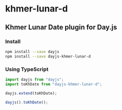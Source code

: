 # khmer-lunar-d

## Khmer Lunar Date plugin for Day.js

<!-- install -->

### Install

```bash
npm install --save dayjs
npm install --save dayjs-khmer-lunar-d
```

<!-- using  -->

### Using TypeScript

```ts
import dayjs from "dayjs";
import toKhDate from "dayjs-khmer-lunar-d";

dayjs.extend(toKhDate);

dayjs().toKhDate();
```
